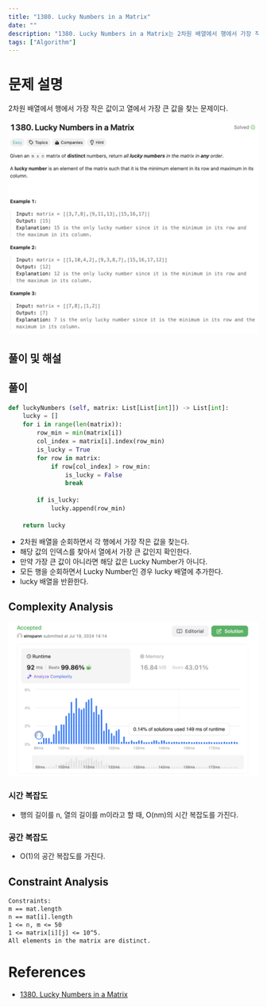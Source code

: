 ```yaml
---
title: "1380. Lucky Numbers in a Matrix"
date: ""
description: "1380. Lucky Numbers in a Matrix는 2차원 배열에서 행에서 가장 작은 값이고 열에서 가장 큰 값을 찾는 문제이다."
tags: ["Algorithm"]
---
```


# 문제 설명

2차원 배열에서 행에서 가장 작은 값이고 열에서 가장 큰 값을 찾는 문제이다.

![1380](../../../images/LEET/1380/1380.png)

## 풀이 및 해설

## 풀이
```python
def luckyNumbers (self, matrix: List[List[int]]) -> List[int]:
    lucky = []
    for i in range(len(matrix)):
        row_min = min(matrix[i])
        col_index = matrix[i].index(row_min)
        is_lucky = True
        for row in matrix:
            if row[col_index] > row_min:
                is_lucky = False
                break
        
        if is_lucky:
            lucky.append(row_min)
    
    return lucky
```
- 2차원 배열을 순회하면서 각 행에서 가장 작은 값을 찾는다.
- 해당 값의 인덱스를 찾아서 열에서 가장 큰 값인지 확인한다.
- 만약 가장 큰 값이 아니라면 해당 값은 Lucky Number가 아니다.
- 모든 행을 순회하면서 Lucky Number인 경우 lucky 배열에 추가한다.
- lucky 배열을 반환한다.

## Complexity Analysis
![tc](../../../images/LEET/1380/tc.png)

### 시간 복잡도
- 행의 길이를 n, 열의 길이를 m이라고 할 때, O(nm)의 시간 복잡도를 가진다.

### 공간 복잡도
- O(1)의 공간 복잡도를 가진다.

## Constraint Analysis
```
Constraints:
m == mat.length
n == mat[i].length
1 <= n, m <= 50
1 <= matrix[i][j] <= 10^5.
All elements in the matrix are distinct.
```

# References
- [1380. Lucky Numbers in a Matrix](https://leetcode.com/problems/lucky-numbers-in-a-matrix/)